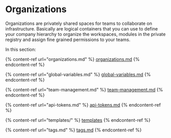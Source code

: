 # Organizations

Organizations are privately shared spaces for teams to collaborate on infrastructure. Basically are logical containers that you can use to define your company hierarchy to organize the workspaces, modules in the private registry and assign fine grained permissions to your teams.

In this section:

{% content-ref url="organizations.md" %}
[organizations.md](organizations.md)
{% endcontent-ref %}

{% content-ref url="global-variables.md" %}
[global-variables.md](global-variables.md)
{% endcontent-ref %}

{% content-ref url="team-management.md" %}
[team-management.md](team-management.md)
{% endcontent-ref %}

{% content-ref url="api-tokens.md" %}
[api-tokens.md](api-tokens.md)
{% endcontent-ref %}

{% content-ref url="templates/" %}
[templates](templates/)
{% endcontent-ref %}

{% content-ref url="tags.md" %}
[tags.md](tags.md)
{% endcontent-ref %}
